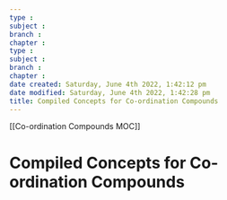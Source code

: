```yaml
---
type : 
subject : 
branch :
chapter :
type : 
subject : 
branch :
chapter :
date created: Saturday, June 4th 2022, 1:42:12 pm
date modified: Saturday, June 4th 2022, 1:42:28 pm
title: Compiled Concepts for Co-ordination Compounds
---
```

[[Co-ordination Compounds MOC]]
# Compiled Concepts for Co-ordination Compounds
